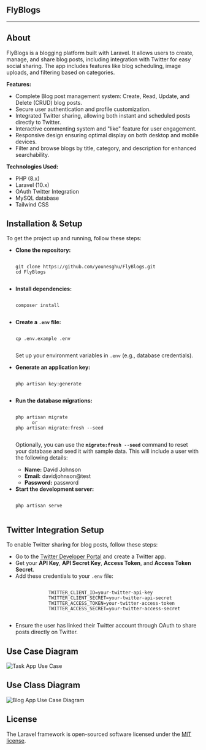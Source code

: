 ## FlyBlogs

<hr>

## About 
<p>FlyBlogs is a blogging platform built with Laravel. It allows users to create, manage, and share blog posts, including integration with Twitter for easy social sharing. The app includes features like blog scheduling, image uploads, and filtering based on categories.</p>

<p><strong>Features:</strong></p>

<ul>
    <li>Complete Blog post management system: Create, Read, Update, and Delete (CRUD) blog posts.</li>
    <li>Secure user authentication and profile customization.</li>
    <li>Integrated Twitter sharing, allowing both instant and scheduled posts directly to Twitter.</li>
    <li>Interactive commenting system and "like" feature for user engagement.</li>
    <li>Responsive design ensuring optimal display on both desktop and mobile devices.</li>
    <li>Filter and browse blogs by title, category, and description for enhanced searchability.</li>
</ul>

<p><strong>Technologies Used:</strong></p>

<ul>
    <li>PHP (8.x)</li>
    <li>Laravel (10.x)</li>
    <li>OAuth Twitter Integration</li>
    <li>MySQL database</li>
    <li>Tailwind CSS</li>
</ul>

## Installation & Setup

<p>To get the project up and running, follow these steps:</p>

<ul>
  <li><strong>Clone the repository:</strong></li>

  <pre><code>
git clone https://github.com/younesghu/FlyBlogs.git
cd FlyBlogs
  </code></pre>

  <li><strong>Install dependencies:</strong></li>

  <pre><code>
composer install
  </code></pre>

  <li><strong>Create a <code>.env</code> file:</strong></li>

  <pre><code>
cp .env.example .env
  </code></pre>

  <p>Set up your environment variables in <code>.env</code> (e.g., database credentials).</p>

  <li><strong>Generate an application key:</strong></li>

  <pre><code>
php artisan key:generate
  </code></pre>

  <li><strong>Run the database migrations:</strong></li>

  <pre><code>
php artisan migrate
      or
php artisan migrate:fresh --seed
  </code></pre>
  
<p>Optionally, you can use the <strong><code>migrate:fresh --seed</code></strong> command to reset your database and seed it with sample data. This will include a user with the following details:</p>

<ul>
  <li><strong>Name:</strong> David Johnson</li>
  <li><strong>Email:</strong> davidjohnson@test</li>
  <li><strong>Password:</strong> password</li>
</ul>

  <li><strong>Start the development server:</strong></li>

  <pre><code>
php artisan serve
  </code></pre>
</ul>

## Twitter Integration Setup

<p>To enable Twitter sharing for blog posts, follow these steps:</p> 
<ul> 
    <li>Go to the <a href="https://developer.twitter.com/">Twitter Developer Portal</a> and create a Twitter app.</li>
    <li>Get your <strong>API Key</strong>, <strong>API Secret Key</strong>, <strong>Access Token</strong>, and <strong>Access Token Secret</strong>.</li>
    <li>Add these credentials to your <code>.env</code> file:</li>
        <pre><code> 
            TWITTER_CLIENT_ID=your-twitter-api-key 
            TWITTER_CLIENT_SECRET=your-twitter-api-secret 
            TWITTER_ACCESS_TOKEN=your-twitter-access-token 
            TWITTER_ACCESS_SECRET=your-twitter-access-secret 
        </code></pre> 
    <li>Ensure the user has linked their Twitter account through OAuth to share posts directly on Twitter.</li> 
</ul>

## Use Case Diagram

![Task App Use Case](https://github.com/user-attachments/assets/625879c4-57dd-4186-9a49-84b4d7e0609f)

## Use Class Diagram

![Blog App Use Case Diagram](https://github.com/user-attachments/assets/8237d079-4755-42bb-9317-ce141c8a83eb)

## License

The Laravel framework is open-sourced software licensed under the [MIT license](https://opensource.org/licenses/MIT).
